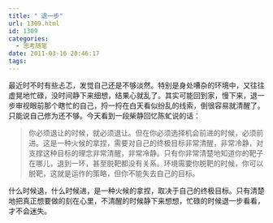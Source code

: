 ```yaml
---
title: " 退一步"
url: 1309.html
id: 1309
categories:
  - 思考随笔
date: 2011-03-16 20:46:17
tags:
---
```


最近时不时有些忐忑，发觉自己还是不够淡然。特别是身处嘈杂的环境中，又往往虚晃地忙碌，没时间静下来细想，结果心就乱了。其实可能回到家，慢下来，退一步审视眼前那个瞎忙的自己，捋一捋在白天看似纷乱的线索，倒很容易就清醒了。只能说自己修为还不够。今天看到一段柴静回忆陈虻说的话：

> 你必须退让的时候，就必须退让。但在你必须选择机会前进的时候，必须前进。这是一种火候的拿捏，需要对自己的终极目标非常清醒，非常冷静，对支撑这种目标的理念非常清醒，非常冷静。只有你非常清楚地知道你的靶子在哪儿，退到一环，甚至脱靶都没有关系。环境需要你脱靶的时候，你可以脱靶，这就是运作的策略，但你不能失去自己的目标。

什么时候退，什么时候进，是一种火候的拿捏，取决于自己的终极目标。只有清楚地把真正想要做的刻在心里，不清醒的时候静下来想想，忙碌的时候退一步看看，才不会迷失。
